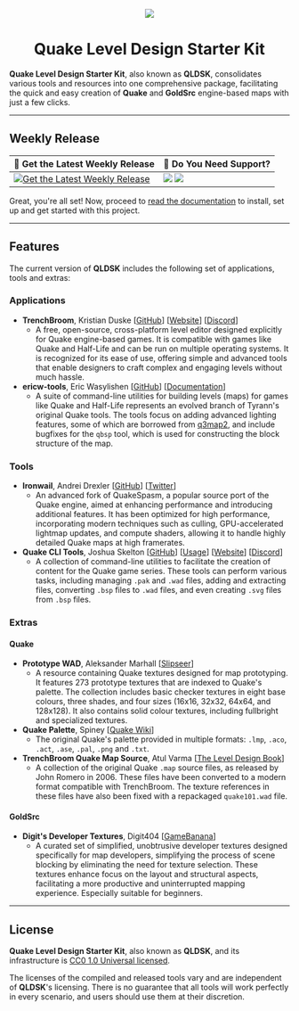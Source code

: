 <p align="center"><img src="https://github.com/jonathanlinat/quake-leveldesign-starterkit/assets/14064112/03402bb0-65fe-4b86-a95d-3b92aeb044b7"></p>
<h1 align="center">Quake Level Design Starter Kit</h1>

**Quake Level Design Starter Kit**, also known as **QLDSK**, consolidates various tools and resources into one comprehensive package, facilitating the quick and easy creation of **Quake** and **GoldSrc** engine-based maps with just a few clicks.

---

## Weekly Release

| 🔔 Get the Latest Weekly Release | 💬 Do You Need Support? |
| -------------------------------- | ----------------------- |
| [![Get the Latest Weekly Release](https://badgen.net/github/release/jonathanlinat/quake-leveldesign-starterkit?icon=github&label=Release)](https://github.com/jonathanlinat/quake-leveldesign-starterkit/releases/latest) | [![](https://dcbadge.vercel.app/api/server/dh29D3kqrM?style=plastic)](https://discord.gg/dh29D3kqrM) [![](https://dcbadge.vercel.app/api/server/BXEjbQYdnC?style=plastic)](https://discord.gg/BXEjbQYdnC) |

Great, you're all set! Now, proceed to [read the documentation](https://github.com/jonathanlinat/quake-leveldesign-starterkit/wiki) to install, set up and get started with this project.

---

## Features

The current version of **QLDSK** includes the following set of applications, tools and extras:

### Applications

* **TrenchBroom**, Kristian Duske [[GitHub](https://github.com/TrenchBroom/TrenchBroom)] [[Website](http://kristianduske.com/trenchbroom)] [[Discord](https://discord.gg/txsKc3EARW)]
   - A free, open-source, cross-platform level editor designed explicitly for Quake engine-based games. It is compatible with games like Quake and Half-Life and can be run on multiple operating systems. It is recognized for its ease of use, offering simple and advanced tools that enable designers to craft complex and engaging levels without much hassle.
* **ericw-tools**, Eric Wasylishen [[GitHub](https://github.com/ericwa/ericw-tools)] [[Documentation](https://ericw-tools.readthedocs.io)]
   - A suite of command-line utilities for building levels (maps) for games like Quake and Half-Life represents an evolved branch of Tyrann's original Quake tools. The tools focus on adding advanced lighting features, some of which are borrowed from [q3map2](http://q3map2.robotrenegade.com/), and include bugfixes for the `qbsp` tool, which is used for constructing the block structure of the map.

### Tools

* **Ironwail**, Andrei Drexler [[GitHub](https://github.com/andrei-drexler/ironwail)] [[Twitter](https://twitter.com/andrei_drexler)] 
   - An advanced fork of QuakeSpasm, a popular source port of the Quake engine, aimed at enhancing performance and introducing additional features. It has been optimized for high performance, incorporating modern techniques such as culling, GPU-accelerated lightmap updates, and compute shaders, allowing it to handle highly detailed Quake maps at high framerates.
* **Quake CLI Tools**, Joshua Skelton [[GitHub](https://github.com/joshuaskelly/quake-cli-tools)] [[Usage](https://www.youtube.com/watch?v=zJ0RX62VYaA)] [[Website](https://joshua.itch.io/quake-tools)] [[Discord](https://discord.gg/PyqRPNwnk7)]
   - A collection of command-line utilities to facilitate the creation of content for the Quake game series. These tools can perform various tasks, including managing `.pak` and `.wad` files, adding and extracting files, converting `.bsp` files to `.wad` files, and even creating `.svg` files from `.bsp` files.

### Extras

#### Quake

* **Prototype WAD**, Aleksander Marhall [[Slipseer](https://www.slipseer.com/index.php?resources/prototype-wad.263)]
   - A resource containing Quake textures designed for map prototyping. It features 273 prototype textures that are indexed to Quake's palette. The collection includes basic checker textures in eight base colours, three shades, and four sizes (16x16, 32x32, 64x64, and 128x128). It also contains solid colour textures, including fullbright and specialized textures.
* **Quake Palette**, Spiney [[Quake Wiki](https://quakewiki.org/wiki/Quake_palette)]
   - The original Quake's palette provided in multiple formats: `.lmp`, `.aco`, `.act`, `.ase`, `.pal`, `.png` and `.txt`.
* **TrenchBroom Quake Map Source**, Atul Varma [[The Level Design Book](https://book.leveldesignbook.com/appendix/resources/quake)]
   - A collection of the original Quake `.map` source files, as released by John Romero in 2006. These files have been converted to a modern format compatible with TrenchBroom. The texture references in these files have also been fixed with a repackaged `quake101.wad` file.

#### GoldSrc

* **Digit's Developer Textures**, Digit404 [[GameBanana](https://gamebanana.com/mods/6693)]
   - A curated set of simplified, unobtrusive developer textures designed specifically for map developers, simplifying the process of scene blocking by eliminating the need for texture selection. These textures enhance focus on the layout and structural aspects, facilitating a more productive and uninterrupted mapping experience. Especially suitable for beginners.

---

## License

**Quake Level Design Starter Kit**, also known as **QLDSK**, and its infrastructure is [CC0 1.0 Universal licensed](LICENSE).

The licenses of the compiled and released tools vary and are independent of **QLDSK**'s licensing. There is no guarantee that all tools will work perfectly in every scenario, and users should use them at their discretion.
